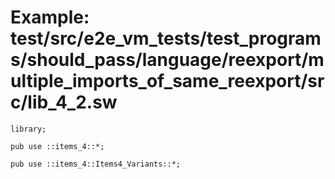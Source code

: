 # Example: test/src/e2e_vm_tests/test_programs/should_pass/language/reexport/multiple_imports_of_same_reexport/src/lib_4_2.sw

```sway
library;

pub use ::items_4::*;

pub use ::items_4::Items4_Variants::*;

```
